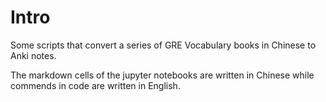 # Intro

Some scripts that convert a series of GRE Vocabulary books in Chinese to Anki notes.

The markdown cells of the jupyter notebooks are written in Chinese while commends in code
are written in English.